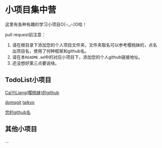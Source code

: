 # 小项目集中营

这里有各种有趣的学习小项目O(∩_∩)O哈！

pull request前注意：
 1. 请在根目录下添加您的个人项目文件夹，文件夹取名可以参考樱桃妹的，点名出项目名，使用了何种框架和github名。
 2. 请在本`README.md`中的对应小项目下，添加您的个人github链接地址。
 3. 还没想好第三点要说啥。

## TodoList小项目

[CaiYiLiang(樱桃妹)的github](https://github.com/CaiYiLiang)

[domsgit](https://github.com/domsgit)
[taikyo](https://github.com/taikyo)

[您的github名](您的github地址)

## 其他小项目

...

